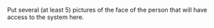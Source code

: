 Put several (at least 5) pictures of the face of the person that will have access to the system here.